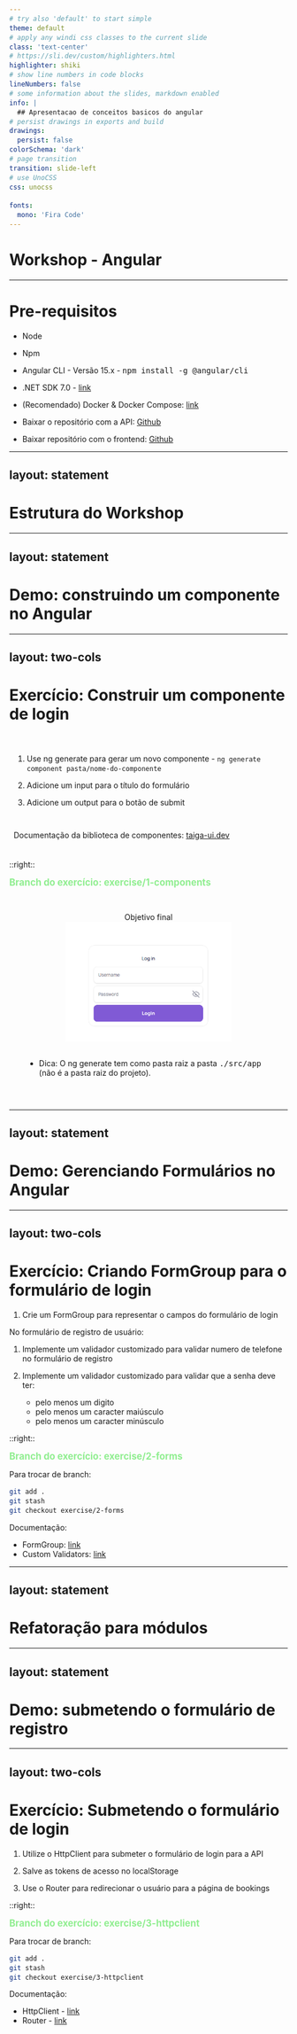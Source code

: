 ```yaml
---
# try also 'default' to start simple
theme: default
# apply any windi css classes to the current slide
class: 'text-center'
# https://sli.dev/custom/highlighters.html
highlighter: shiki
# show line numbers in code blocks
lineNumbers: false
# some information about the slides, markdown enabled
info: |
  ## Apresentacao de conceitos basicos do angular
# persist drawings in exports and build
drawings:
  persist: false
colorSchema: 'dark'
# page transition
transition: slide-left
# use UnoCSS
css: unocss

fonts:
  mono: 'Fira Code'
---
```


# <carbon-logo-angular color="red" /> Workshop - Angular <carbon-logo-angular color="red" />


<!--
The last comment block of each slide will be treated as slide notes. It will be visible and editable in Presenter Mode along with the slide. [Read more in the docs](https://sli.dev/guide/syntax.html#notes)
-->

---

# Pre-requisitos

- Node
- Npm
- Angular CLI - Versão 15.x - <tt>npm install -g @angular/cli</tt>
- .NET SDK 7.0 - [link](https://dotnet.microsoft.com/en-us/download/dotnet/7.0)
- (Recomendado) Docker & Docker Compose: [link](https://docs.docker.com/desktop/install/windows-install/)

- Baixar o repositório com a API: [Github](https://github.com/Yuri-Jordan/Asp-net-web-api-template)
- Baixar repositório com o frontend: [Github](https://github.com/edujtm/rent-cars-app)

---
layout: statement
---

# Estrutura do Workshop

---
layout: statement
---

<h1> 
Demo: construindo um componente no Angular
</h1>


<!--
Teste
-->

<!--
Here is another comment.
-->

---
layout: two-cols
---

# Exercício: Construir um componente de login

<div class="left-side">

1. Use ng generate para gerar um novo componente - <code>ng generate component pasta/nome-do-componente</code>

2. Adicione um input para o título do formulário

3. Adicione um output para o botão de submit

Documentação da biblioteca de componentes: [taiga-ui.dev](https://taiga-ui.dev/)

</div>

::right::

<div>

<span class="branch">Branch do exercício: exercise/1-components</span>
</div>

<div class="right-side">
Objetivo final

<img src="/imgs/exercise-1-final.png" />

<br/>

- Dica: O ng generate tem como pasta raiz a pasta <tt>./src/app</tt> (não é a pasta raiz do projeto).
</div>


<style>
.left-side {
  height: 80%;
  padding: 8px;
  display: flex;
  flex-direction: column;
  justify-content: space-evenly;
}

.right-side {
  height: 90%;
  padding: 30px;
  display: flex;
  flex-direction: column;
  justify-content: center; 
  align-items: center;
}

.right-side img {
  max-width: 300px;
}

.branch {
  color: lightgreen;
  font-weight: bold;
  font-size: 1.2em;
}
</style>

---
layout: statement
---

# Demo: Gerenciando Formulários no Angular

---
layout: two-cols
---

# Exercício: Criando FormGroup para o formulário de login


1. Crie um FormGroup para representar o campos do formulário de login

No formulário de registro de usuário:

1. Implemente um validador customizado para validar numero de telefone no formulário de registro

2. Implemente um validador customizado para validar que a senha deve ter:
   - pelo menos um digito
   - pelo menos um caracter maiúsculo
   - pelo menos um caracter minúsculo

::right::

<div>

<span class="branch">Branch do exercício: exercise/2-forms</span>
</div>

Para trocar de branch:

```bash
git add .
git stash
git checkout exercise/2-forms
```

Documentação:
  - FormGroup: [link](https://angular.io/guide/reactive-forms)
  - Custom Validators: [link](https://angular.io/guide/form-validation#defining-custom-validators)

<style>
.branch {
  color: lightgreen;
  font-weight: bold;
  font-size: 1.2em;
}


</style>



---
layout: statement
---

# Refatoração para módulos

---
layout: statement
---

# Demo: submetendo o formulário de registro

---
layout: two-cols
---

# Exercício: Submetendo o formulário de login

1. Utilize o HttpClient para submeter o formulário de login para a API

2. Salve as tokens de acesso no localStorage

3. Use o Router para redirecionar o usuário para a página de bookings

::right::

<div>

<span class="branch">Branch do exercício: exercise/3-httpclient</span>
</div>

Para trocar de branch:

```bash
git add .
git stash
git checkout exercise/3-httpclient
```

Documentação:
  - HttpClient - [link](https://angular.io/guide/http)
  - Router - [link](https://angular.io/api/router/Router#navigatebyurl)

<style>
.branch {
  color: lightgreen;
  font-weight: bold;
  font-size: 1.2em;
}
</style>